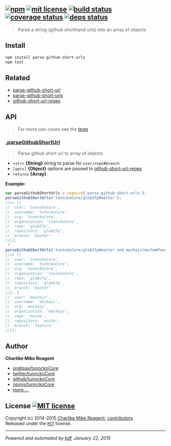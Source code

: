 ## [![npm][npmjs-img]][npmjs-url] [![mit license][license-img]][license-url] [![build status][travis-img]][travis-url] [![coverage status][coveralls-img]][coveralls-url] [![deps status][daviddm-img]][daviddm-url]

> Parse a string (github shorthand urls) into an array of objects

## Install
```bash
npm install parse-github-short-urls
npm test
```


## Related
- [parse-github-short-url][parse-github-short-url]
- [parse-github-short-urls][parse-github-short-url]
- [github-short-url-regex][github-short-url-regex]


## API
> For more use-cases see the [tests](./test.js)

### [.parseGithubShortUrl](./index.js#L57)
> Parse github short url to array of objects

- `<str>` **{String}** string to parse for `user/repo#branch`  
- `[opts]` **{Object}** options are passed to [github-short-url-regex][github-short-url-regex]  
- `returns` **{Array}**  

**Example:**

```js
var parseGithubShortUrls = require('parse-github-short-urls');
parseGithubShortUrls('tunnckoCore/glob2fp#master');
//=> [{
//  user: 'tunnckoCore',
//  username: 'tunnckoCore',
//  org: 'tunnckoCore',
//  organization: 'tunnckoCore',
//  repo: 'glob2fp',
//  repository: 'glob2fp',
//  branch: 'master'
//}];
 *
parseGithubShortUrls('tunnckoCore/glob2fp#master and mochajs/mocha#feature');
//=> [{
//  user: 'tunnckoCore',
//  username: 'tunnckoCore',
//  org: 'tunnckoCore',
//  organization: 'tunnckoCore',
//  repo: 'glob2fp',
//  repository: 'glob2fp',
//  branch: 'master'
//}, {
//  user: 'mochajs',
//  username: 'mochajs',
//  org: 'mochajs',
//  organization: 'mochajs',
//  repo: 'mocha',
//  repository: 'mocha',
//  branch: 'feature'
//}];
```


## Author
**Charlike Mike Reagent**
+ [gratipay/tunnckoCore][author-gratipay]
+ [twitter/tunnckoCore][author-twitter]
+ [github/tunnckoCore][author-github]
+ [npmjs/tunnckoCore][author-npmjs]
+ [more ...][contrib-more]


## License [![MIT license][license-img]][license-url]
Copyright (c) 2014-2015 [Charlike Mike Reagent][contrib-more], [contributors][contrib-graf].  
Released under the [`MIT`][license-url] license.


[npmjs-url]: http://npm.im/parse-github-short-urls
[npmjs-img]: https://img.shields.io/npm/v/parse-github-short-urls.svg?style=flat&label=parse-github-short-urls

[coveralls-url]: https://coveralls.io/r/tunnckoCore/parse-github-short-urls?branch=master
[coveralls-img]: https://img.shields.io/coveralls/tunnckoCore/parse-github-short-urls.svg?style=flat

[license-url]: https://github.com/tunnckoCore/parse-github-short-urls/blob/master/license.md
[license-img]: https://img.shields.io/badge/license-MIT-blue.svg?style=flat

[travis-url]: https://travis-ci.org/tunnckoCore/parse-github-short-urls
[travis-img]: https://img.shields.io/travis/tunnckoCore/parse-github-short-urls.svg?style=flat

[daviddm-url]: https://david-dm.org/tunnckoCore/parse-github-short-urls
[daviddm-img]: https://img.shields.io/david/tunnckoCore/parse-github-short-urls.svg?style=flat

[author-gratipay]: https://gratipay.com/tunnckoCore
[author-twitter]: https://twitter.com/tunnckoCore
[author-github]: https://github.com/tunnckoCore
[author-npmjs]: https://npmjs.org/~tunnckocore

[contrib-more]: http://j.mp/1stW47C
[contrib-graf]: https://github.com/tunnckoCore/parse-github-short-urls/graphs/contributors

***

_Powered and automated by [kdf](https://github.com/tunnckoCore), January 22, 2015_


[github-short-url-regex]: https://github.com/tunnckoCore/github-short-url-regex
[parse-github-short-url]: https://github.com/tunnckoCore/parse-github-short-url
[parse-github-short-urls]: https://github.com/tunnckoCore/parse-github-short-urls